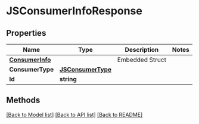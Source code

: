 # JSConsumerInfoResponse

## Properties

Name | Type | Description | Notes
------------ | ------------- | ------------- | -------------
 | [**ConsumerInfo**](ConsumerInfo.md) |   | Embedded Struct
**ConsumerType** | [**JSConsumerType**](JSConsumerType.md) |  | 
**Id** | **string** |  | 

## Methods


[[Back to Model list]](../README.md#documentation-for-models) [[Back to API list]](../README.md#documentation-for-api-endpoints) [[Back to README]](../README.md)



